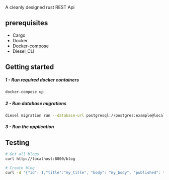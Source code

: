 A cleanly designed rust REST Api


## prerequisites

- Cargo
- Docker
- Docker-compose
- Diesel_CLI


## Getting started


##### 1 - Run required docker containers

``` bash
docker-compose up
```


##### 2 - Run database migrations

``` bash
diesel migration run --database-url postgresql://postgres:example@localhost:5432/postgres
```


##### 3 - Run the application


## Testing

``` bash
# Get all blogs
curl http://localhost:8000/blog
```

``` bash
# Create blog
curl -d '{"id": 1,"title":"my_title", "body": "my_body", "published": true}' http://localhost:8000/blog
```
